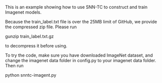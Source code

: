 This is an example showing how to use SNN-TC to construct and train Imagenet models. 

Because the train_label.txt file is over the 25MB limit of GitHub, we provide the compressed zip file. Please run

  gunzip train_label.txt.gz

to decompress it before using.

To try the code, make sure you have downloaded ImageNet dataset, and change the imagenet data folder in config.py to your imagenet data folder.
Then run

  python snntc-imagent.py

